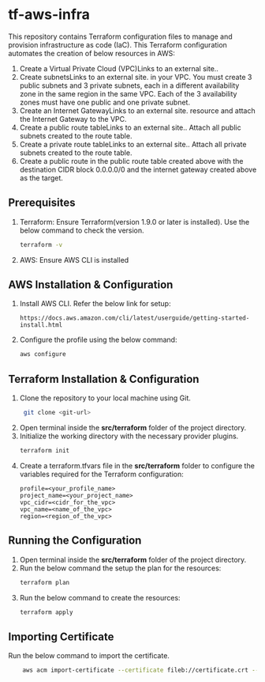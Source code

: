 # tf-aws-infra

This repository contains Terraform configuration files to manage and provision infrastructure as code (IaC). This Terraform configuration automates the creation of below resources in AWS:
1. Create a Virtual Private Cloud (VPC)Links to an external site..
2. Create subnetsLinks to an external site. in your VPC. You must create 3 public subnets and 3 private subnets, each in a different availability zone in the same region in the same VPC. Each of the 3 availability zones must have one public and one private subnet.
3. Create an Internet GatewayLinks to an external site. resource and attach the Internet Gateway to the VPC.
4. Create a public route tableLinks to an external site.. Attach all public subnets created to the route table.
5. Create a private route tableLinks to an external site.. Attach all private subnets created to the route table.
6. Create a public route in the public route table created above with the destination CIDR block 0.0.0.0/0 and the internet gateway created above as the target.

## Prerequisites

1. Terraform: Ensure Terraform(version 1.9.0 or later is installed). Use the below command to check the version.
    ```bash
    terraform -v
    ```
2. AWS: Ensure AWS CLI is installed

## AWS Installation & Configuration

1. Install AWS CLI. Refer the below link for setup:
   ```link
   https://docs.aws.amazon.com/cli/latest/userguide/getting-started-install.html
   ```
2. Configure the profile using the below command:
   ```bash
   aws configure
   ```

## Terraform Installation & Configuration

1. Clone the repository to your local machine using Git.
   ```bash
    git clone <git-url>
    ```
2. Open terminal inside the **src/terraform** folder of the project directory.
3. Initialize the working directory with the necessary provider plugins.
    ```bash
   terraform init
    ```
4. Create a terraform.tfvars file in the **src/terraform** folder to configure the variables required for the Terraform configuration:
   ```editorconfig
   profile=<your_profile_name>
   project_name=<your_project_name>
   vpc_cidr=<cidr_for_the_vpc>
   vpc_name=<name_of_the_vpc>
   region=<region_of_the_vpc>
   ```

## Running the Configuration
1. Open terminal inside the **src/terraform** folder of the project directory.
2. Run the below command the setup the plan for the resources:
   ```bash
   terraform plan
   ```
3. Run the below command to create the resources:
   ```bash
   terraform apply
   ```
## Importing Certificate
Run the below command to import the certificate.
```bash
    aws acm import-certificate --certificate fileb://certificate.crt --private-key fileb://private.key --certificate-chain fileb://ca_bundle.crt --region us-east-1
```